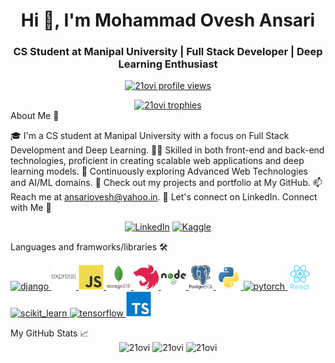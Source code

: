 <h1 align="center">Hi 👋, I'm Mohammad Ovesh Ansari</h1>
<h3 align="center">CS Student at Manipal University | Full Stack Developer | Deep Learning Enthusiast</h3>
<p align="center">
    <a href="https://github.com/21Ovi"><img src="https://komarev.com/ghpvc/?username=21ovi&color=blueviolet&style=flat-square" alt="21ovi profile views" /></a>
</p>
<div align="center">
    <a href="https://github.com/21Ovi"><img src="https://github-profile-trophy.vercel.app/?username=21ovi&theme=nord&column=7" alt="21ovi trophies" /></a>
</div>
About Me 🚀

🎓 I'm a CS student at Manipal University with a focus on Full Stack Development and Deep Learning.
👨‍💻 Skilled in both front-end and back-end technologies, proficient in creating scalable web applications and deep learning models.
🌱 Continuously exploring Advanced Web Technologies and AI/ML domains.
💼 Check out my projects and portfolio at My GitHub.
📫 Reach me at ansariovesh@yahoo.in.
🔗 Let's connect on LinkedIn.
Connect with Me 🤝
<p align="center">
    <a href="https://www.linkedin.com/in/mohammad-ovesh-ansari-a3316818a/" target="_blank"><img src="https://raw.githubusercontent.com/rahuldkjain/github-profile-readme-generator/master/src/images/icons/Social/linked-in-alt.svg" alt="LinkedIn" height="30" width="40" /></a>
    <a href="https://www.kaggle.com/oveshansari" target="_blank"><img src="https://raw.githubusercontent.com/rahuldkjain/github-profile-readme-generator/master/src/images/icons/Social/kaggle.svg" alt="Kaggle" height="30" width="40" /></a>
</p>
Languages and framworks/libraries 🛠
<div align="center">
    <p align="left"> <a href="https://www.djangoproject.com/" target="_blank" rel="noreferrer"> <img src="https://cdn.worldvectorlogo.com/logos/django.svg" alt="django" width="40" height="40"/> </a> <a href="https://expressjs.com" target="_blank" rel="noreferrer"> <img src="https://raw.githubusercontent.com/devicons/devicon/master/icons/express/express-original-wordmark.svg" alt="express" width="40" height="40"/> </a> <a href="https://developer.mozilla.org/en-US/docs/Web/JavaScript" target="_blank" rel="noreferrer"> <img src="https://raw.githubusercontent.com/devicons/devicon/master/icons/javascript/javascript-original.svg" alt="javascript" width="40" height="40"/> </a> <a href="https://www.mongodb.com/" target="_blank" rel="noreferrer"> <img src="https://raw.githubusercontent.com/devicons/devicon/master/icons/mongodb/mongodb-original-wordmark.svg" alt="mongodb" width="40" height="40"/> </a> <a href="https://nestjs.com/" target="_blank" rel="noreferrer"> <img src="https://raw.githubusercontent.com/devicons/devicon/master/icons/nestjs/nestjs-plain.svg" alt="nestjs" width="40" height="40"/> </a> <a href="https://nodejs.org" target="_blank" rel="noreferrer"> <img src="https://raw.githubusercontent.com/devicons/devicon/master/icons/nodejs/nodejs-original-wordmark.svg" alt="nodejs" width="40" height="40"/> </a> <a href="https://www.postgresql.org" target="_blank" rel="noreferrer"> <img src="https://raw.githubusercontent.com/devicons/devicon/master/icons/postgresql/postgresql-original-wordmark.svg" alt="postgresql" width="40" height="40"/> </a> <a href="https://www.python.org" target="_blank" rel="noreferrer"> <img src="https://raw.githubusercontent.com/devicons/devicon/master/icons/python/python-original.svg" alt="python" width="40" height="40"/> </a> <a href="https://pytorch.org/" target="_blank" rel="noreferrer"> <img src="https://www.vectorlogo.zone/logos/pytorch/pytorch-icon.svg" alt="pytorch" width="40" height="40"/> </a> <a href="https://reactjs.org/" target="_blank" rel="noreferrer"> <img src="https://raw.githubusercontent.com/devicons/devicon/master/icons/react/react-original-wordmark.svg" alt="react" width="40" height="40"/> </a> <a href="https://scikit-learn.org/" target="_blank" rel="noreferrer"> <img src="https://upload.wikimedia.org/wikipedia/commons/0/05/Scikit_learn_logo_small.svg" alt="scikit_learn" width="40" height="40"/> </a> <a href="https://www.tensorflow.org" target="_blank" rel="noreferrer"> <img src="https://www.vectorlogo.zone/logos/tensorflow/tensorflow-icon.svg" alt="tensorflow" width="40" height="40"/> </a> <a href="https://www.typescriptlang.org/" target="_blank" rel="noreferrer"> <img src="https://raw.githubusercontent.com/devicons/devicon/master/icons/typescript/typescript-original.svg" alt="typescript" width="40" height="40"/> </a> </p>
</div>
My GitHub Stats 📈
<div align="center">
    <img src="https://github-readme-stats.vercel.app/api/top-langs?username=21ovi&show_icons=true&locale=en&layout=compact" alt="21ovi" />
    <img src="https://github-readme-stats.vercel.app/api?username=21ovi&show_icons=true&locale=en" alt="21ovi" />
    <img src="https://github-readme-streak-stats.herokuapp.com/?user=21ovi&" alt="21ovi" />
</div>
